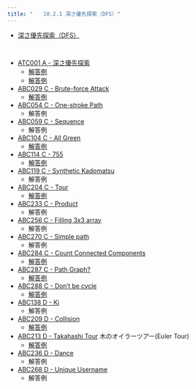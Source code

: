 ```yaml
---
title: "　　10.2.1 深さ優先探索（DFS）"
---
```


* [深さ優先探索（DFS）](https://ja.wikipedia.org/wiki/%E6%B7%B1%E3%81%95%E5%84%AA%E5%85%88%E6%8E%A2%E7%B4%A2)

```python:サンプルコード
```

```text:実行結果
```

- [ATC001 A - 深さ優先探索](https://atcoder.jp/contests/atc001/tasks/dfs_a)
    - [解答例](https://atcoder.jp/contests/atc001/submissions/18355546)
    - [解答例](https://atcoder.jp/contests/atc001/submissions/18355554)
- [ABC029 C - Brute-force Attack](https://atcoder.jp/contests/abc029/tasks/abc029_c)
    - [解答例](https://atcoder.jp/contests/abc029/submissions/18355584)
- [ABC054 C - One-stroke Path](https://atcoder.jp/contests/abc054/tasks/abc054_c)
    - 解答例
- [ABC059 C - Sequence](https://atcoder.jp/contests/abc059/tasks/arc072_a)
    - 解答例
- [ABC104 C - All Green](https://atcoder.jp/contests/abc104/tasks/abc104_c)
    - [解答例](https://atcoder.jp/contests/abc104/submissions/36456697)
- [ABC114 C - 755](https://atcoder.jp/contests/abc114/tasks/abc114_c)
    - [解答例](https://atcoder.jp/contests/abc114/submissions/18355597)
- [ABC119 C - Synthetic Kadomatsu](https://atcoder.jp/contests/abc119/tasks/abc119_c)
    - 解答例
- [ABC204 C - Tour](https://atcoder.jp/contests/abc204/tasks/abc204_c)
    - [解答例](https://atcoder.jp/contests/abc204/submissions/30515987)
- [ABC233 C - Product](https://atcoder.jp/contests/abc233/tasks/abc233_c)
    - 解答例
- [ABC256 C - Filling 3x3 array](https://atcoder.jp/contests/abc256/tasks/abc256_c)
    - 解答例
- [ABC270 C - Simple path](https://atcoder.jp/contests/abc270/tasks/abc270_c)
    - 解答例
- [ABC284 C - Count Connected Components](https://atcoder.jp/contests/abc284/tasks/abc284_c)
    - [解答例](https://atcoder.jp/contests/abc284/submissions/38577083)
- [ABC287 C - Path Graph?](https://atcoder.jp/contests/abc287/tasks/abc287_c)
    - [解答例](https://atcoder.jp/contests/abc287/submissions/38577800)
- [ABC288 C - Don’t be cycle](https://atcoder.jp/contests/abc288/tasks/abc288_c)
    - [解答例](https://atcoder.jp/contests/abc288/submissions/38719575)
- [ABC138 D - Ki](https://atcoder.jp/contests/abc138/tasks/abc138_d)
    - 解答例
- [ABC209 D - Collision](https://atcoder.jp/contests/abc209/tasks/abc209_d) 
    - [解答例](https://atcoder.jp/contests/abc209/submissions/31471579)
- [ABC213 D - Takahashi Tour](https://atcoder.jp/contests/abc213/tasks/abc213_d) 木のオイラーツアー(Euler Tour)
    - [解答例](https://atcoder.jp/contests/abc213/submissions/31404454)
- [ABC236 D - Dance](https://atcoder.jp/contests/abc236/tasks/abc236_d)
    - 解答例
- [ABC268 D - Unique Username](https://atcoder.jp/contests/abc268/tasks/abc268_d)
    - 解答例